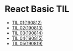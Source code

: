 # React Basic TIL
- <a href="http://www.codeameba.com/2019/08/12/react-til-01/">TIL 01(190812)</a>
- <a href="http://www.codeameba.com/2019/08/13/react-til-02/">TIL 02(190813)</a>
- <a href="http://www.codeameba.com/2019/08/14/react-til-03/">TIL 03(190814)</a>
- <a href="http://www.codeameba.com/2019/08/15/react-til-04/">TIL 04(190815)</a>
- <a href="http://www.codeameba.com/2019/08/19/react-til-05/">TIL 05(190819)</a>